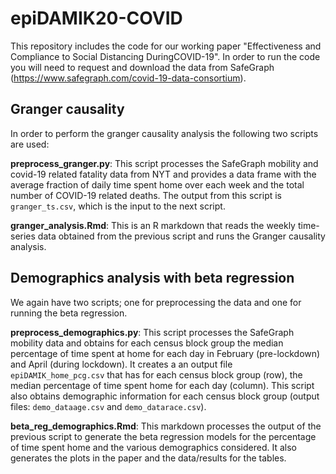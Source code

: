 # epiDAMIK20-COVID

This repository includes the code for our working paper "Effectiveness and Compliance to Social Distancing DuringCOVID-19". In order to run the code you will need to request and download the data from SafeGraph (https://www.safegraph.com/covid-19-data-consortium). 

## Granger causality

In order to perform the granger causality analysis the following two scripts are used: 

<B>preprocess_granger.py</B>: This script processes the SafeGraph mobility and covid-19 related fatality data from NYT and provides a data frame with the average fraction of daily time spent home over each week and the total number of COVID-19 related deaths. The output from this script is ```granger_ts.csv```, which is the input to the next script.

<B>granger_analysis.Rmd</B>: This is an R markdown that reads the weekly time-series data obtained from the previous script and runs the Granger causality analysis. 

## Demographics analysis with beta regression

We again have two scripts; one for preprocessing the data and one for running the beta regression. 

<B>preprocess_demographics.py</B>: This script processes the SafeGraph mobility data and obtains for each census block group the median percentage of time spent at home for each day in February (pre-lockdown) and April (during lockdown). It creates a an output file ```epiDAMIK_home_pcg.csv``` that has for each census block group (row), the median percentage of time spent home for each day (column). This script also obtains demographic information for each census block group (output files: ```demo_dataage.csv``` and ```demo_datarace.csv```). 

<B>beta_reg_demographics.Rmd</B>: This markdown processes the output of the previous script to generate the beta regression models for the percentage of time spent home and the various demographics considered. It also generates the plots in the paper and the data/results for the tables. 
